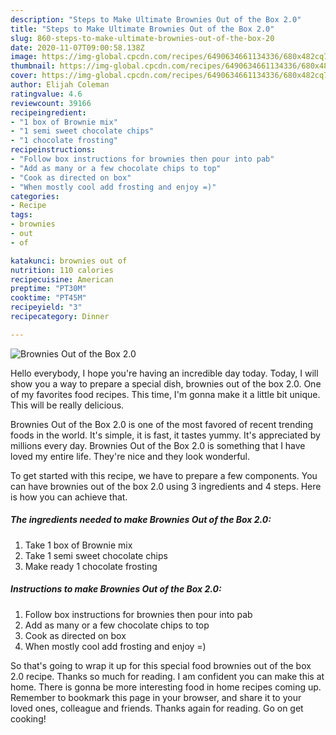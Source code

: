 ```yaml
---
description: "Steps to Make Ultimate Brownies Out of the Box 2.0"
title: "Steps to Make Ultimate Brownies Out of the Box 2.0"
slug: 860-steps-to-make-ultimate-brownies-out-of-the-box-20
date: 2020-11-07T09:00:58.138Z
image: https://img-global.cpcdn.com/recipes/6490634661134336/680x482cq70/brownies-out-of-the-box-20-recipe-main-photo.jpg
thumbnail: https://img-global.cpcdn.com/recipes/6490634661134336/680x482cq70/brownies-out-of-the-box-20-recipe-main-photo.jpg
cover: https://img-global.cpcdn.com/recipes/6490634661134336/680x482cq70/brownies-out-of-the-box-20-recipe-main-photo.jpg
author: Elijah Coleman
ratingvalue: 4.6
reviewcount: 39166
recipeingredient:
- "1 box of Brownie mix"
- "1 semi sweet chocolate chips"
- "1 chocolate frosting"
recipeinstructions:
- "Follow box instructions for brownies then pour into pab"
- "Add as many or a few chocolate chips to top"
- "Cook as directed on box"
- "When mostly cool add frosting and enjoy =)"
categories:
- Recipe
tags:
- brownies
- out
- of

katakunci: brownies out of 
nutrition: 110 calories
recipecuisine: American
preptime: "PT30M"
cooktime: "PT45M"
recipeyield: "3"
recipecategory: Dinner

---
```



![Brownies Out of the Box 2.0](https://img-global.cpcdn.com/recipes/6490634661134336/680x482cq70/brownies-out-of-the-box-20-recipe-main-photo.jpg)

Hello everybody, I hope you're having an incredible day today. Today, I will show you a way to prepare a special dish, brownies out of the box 2.0. One of my favorites food recipes. This time, I'm gonna make it a little bit unique. This will be really delicious.

Brownies Out of the Box 2.0 is one of the most favored of recent trending foods in the world. It's simple, it is fast, it tastes yummy. It's appreciated by millions every day. Brownies Out of the Box 2.0 is something that I have loved my entire life. They're nice and they look wonderful.




To get started with this recipe, we have to prepare a few components. You can have brownies out of the box 2.0 using 3 ingredients and 4 steps. Here is how you can achieve that.

<!--inarticleads1-->

##### The ingredients needed to make Brownies Out of the Box 2.0:

1. Take 1 box of Brownie mix
1. Take 1 semi sweet chocolate chips
1. Make ready 1 chocolate frosting




<!--inarticleads2-->

##### Instructions to make Brownies Out of the Box 2.0:

1. Follow box instructions for brownies then pour into pab
1. Add as many or a few chocolate chips to top
1. Cook as directed on box
1. When mostly cool add frosting and enjoy =)




So that's going to wrap it up for this special food brownies out of the box 2.0 recipe. Thanks so much for reading. I am confident you can make this at home. There is gonna be more interesting food in home recipes coming up. Remember to bookmark this page in your browser, and share it to your loved ones, colleague and friends. Thanks again for reading. Go on get cooking!

